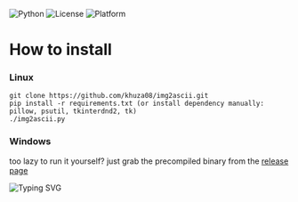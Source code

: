 ![Python](https://img.shields.io/badge/Python-3.10+-blue)
![License](https://img.shields.io/badge/license-MIT-green)
![Platform](https://img.shields.io/badge/platform-cross--platform-lightgrey)

# How to install


### Linux
```
git clone https://github.com/khuza08/img2ascii.git 
pip install -r requirements.txt (or install dependency manually: pillow, psutil, tkinterdnd2, tk)
./img2ascii.py
```

### Windows
too lazy to run it yourself? just grab the precompiled binary from the [release page](https://github.com/khuza08/img2ascii/releases)



![Typing SVG](https://readme-typing-svg.herokuapp.com?font=Fira+Code&duration=3000&pause=1000&color=F70CFF&center=true&vCenter=true&width=435&lines=thank+you+for+using+img2ascii!+%F0%9F%92%96;+Drop+a+star+if+you+like+it!+%E2%AD%90)


